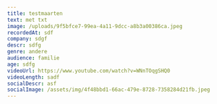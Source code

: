 ```yaml
---
title: testmaarten
text: met txt
image: /uploads/9f5bfce7-99ea-4a11-9dcc-a8b3a00386ca.jpeg
recordedAt: sdf
company: sdgf
descr: sdfg
genre: andere
audience: familie
age: sdfg
videoUrl: https://www.youtube.com/watch?v=WNnTOqgSHQ0
videoLength: sadf
socialDescr: asf
socialImage: /assets/img/4f48bbd1-66ac-479e-8728-7358284d21fb.jpeg
---
```


